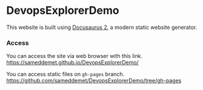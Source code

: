 # DevopsExplorerDemo

This website is built using [Docusaurus 2](https://docusaurus.io/), a modern static website generator.

### Access

You can access the site via web browser with this link. https://sameddemet.github.io/DevopsExplorerDemo/

You can access static files on `gh-pages` branch. https://github.com/sameddemet/DevopsExplorerDemo/tree/gh-pages
